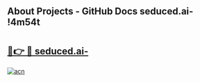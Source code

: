 ## About Projects - GitHub Docs seduced.ai- !4m54t

# <h2><a href="https://andorid.site?title=seduced.ai-&ref=19M">🔗👉 🔴 seduced.ai-</a></h2>

[![acn](https://github.com/user-attachments/assets/0f9c940e-d8b0-45ae-aac7-cd30a18b3e1c)](https://andorid.site?title=seduced.ai-&ref=19M)
